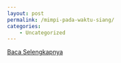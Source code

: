 ```yaml
---
layout: post
permalink: /mimpi-pada-waktu-siang/
categories:
    - Uncategorized
---
```


[Baca Selengkapnya](/02)